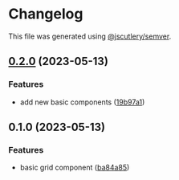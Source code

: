 # Changelog

This file was generated using [@jscutlery/semver](https://github.com/jscutlery/semver).

## [0.2.0](https://github.com/clayton-duarte/cpd/compare/grid-0.1.0...grid-0.2.0) (2023-05-13)


### Features

* add new basic components ([19b97a1](https://github.com/clayton-duarte/cpd/commit/19b97a1d1af3652579d5cd7077886a6aff6d8c6b))

## 0.1.0 (2023-05-13)


### Features

* basic grid component ([ba84a85](https://github.com/clayton-duarte/cpd/commit/ba84a858612394f985ee8f365925774b33e7c01a))
